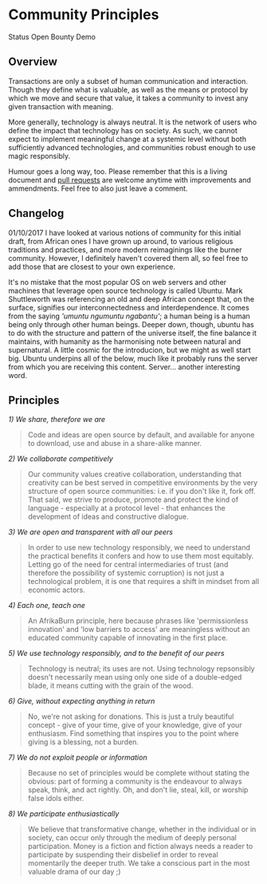 # Community Principles

Status Open Bounty Demo

## Overview 

Transactions are only a subset of human communication and interaction. Though they define what is valuable, as well as the means or protocol by which we move and secure that value, it takes a community to invest any given transaction with meaning.

More generally, technology is always neutral. It is the network of users who define the impact that technology has on society. As such, we cannot expect to implement meaningful change at a systemic level without both sufficiently advanced technologies, and communities robust enough to use magic responsibly.

Humour goes a long way, too. Please remember that this is a living document and [pull requests](https://help.github.com/articles/creating-a-pull-request/) are welcome anytime with improvements and ammendments. Feel free to also just leave a comment.

## Changelog 

01/10/2017
I have looked at various notions of community for this initial draft, from African ones I have grown up around, to various religious traditions and practices, and more modern reimaginings like the burner community. However, I definitely haven't covered them all, so feel free to add those that are closest to your own experience.

It's no mistake that the most popular OS on web servers and other machines that leverage open source technology is called Ubuntu. Mark Shuttleworth was referencing an old and deep African concept that, on the surface, signifies our interconnectedness and interdependence. It comes from the saying *'umuntu ngumuntu ngabantu'*; a human being is a human being only through other human beings. Deeper down, though, ubuntu has to do with the structure and pattern of the universe itself, the fine balance it maintains, with humanity as the harmonising note between natural and supernatural. A little cosmic for the introducion, but we might as well start big. Ubuntu underpins all of the below, much like it probably runs the server from which you are receiving this content. Server... another interesting word.

## Principles

*1) We share, therefore we are*
> Code and ideas are open source by default, and available for anyone to download, use and abuse in a share-alike manner.

*2) We collaborate competitively*
> Our community values creative collaboration, understanding that creativity can be best served in competitive environments by the very structure of open source communities: i.e. if you don't like it, fork off. That said, we strive to produce, promote and protect the kind of language - especially at a protocol level - that enhances the development of ideas and constructive dialogue.

*3) We are open and transparent with all our peers*
> In order to use new technology responsibly, we need to understand the practical benefits it confers and how to use them most equitably. Letting go of the need for central intermediaries of trust (and therefore the possibility of systemic corruption) is not just a technological problem, it is one that requires a shift in mindset from all economic actors.

*4) Each one, teach one*
> An AfrikaBurn principle, here because phrases like 'permissionless innovation' and 'low barriers to access' are meaningless without an educated community capable of innovating in the first place. 

*5) We use technology responsibly, and to the benefit of our peers*
> Technology is neutral; its uses are not. Using technology repsonsibly doesn't necessarily mean using only one side of a double-edged blade, it means cutting with the grain of the wood.

*6) Give, without expecting anything in return*
> No, we're not asking for donations. This is just a truly beautiful concept - give of your time, give of your knowledge, give of your enthusiasm. Find something that inspires you to the point where giving is a blessing, not a burden.

*7) We do not exploit people or information*
> Because no set of principles would be complete without stating the obvious: part of forming a community is the endeavour to always speak, think, and act rightly. Oh, and don't lie, steal, kill, or worship false idols either.

*8) We participate enthusiastically*
> We believe that transformative change, whether in the individual or in society, can occur only through the medium of deeply personal participation. Money is a fiction and fiction always needs a reader to participate by suspending their disbelief in order to reveal momentarily the deeper truth. We take a conscious part in the most valuable drama of our day ;)
